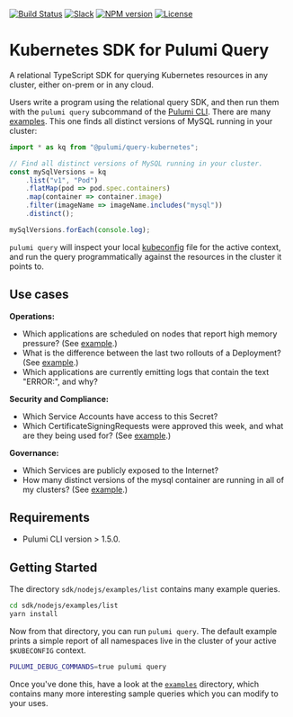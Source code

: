 [![Build Status](https://travis-ci.com/pulumi/pulumi-query-kubernetes.svg?token=eHg7Zp5zdDDJfTjY8ejq&branch=master)](https://travis-ci.com/pulumi/pulumi-query-kubernetes)
[![Slack](http://www.pulumi.com/images/docs/badges/slack.svg)](https://slack.pulumi.com)
[![NPM version](https://badge.fury.io/js/%40pulumi%2Fquery%2Fkubernetes.svg)](https://www.npmjs.com/package/@pulumi/query-kubernetes)
[![License](https://img.shields.io/github/license/pulumi/pulumi-query-kubernetes)](https://github.com/pulumi/pulumi-query-kubernetes/blob/master/LICENSE)

# Kubernetes SDK for Pulumi Query

A relational TypeScript SDK for querying Kubernetes resources in any cluster, either on-prem or in
any cloud.

Users write a program using the relational query SDK, and then run them with the `pulumi query`
subcommand of the [Pulumi CLI](https://www.pulumi.com/docs/reference/cli/). There are many
[examples][example]. This one finds all distinct versions of MySQL running in your cluster:

```typescript
import * as kq from "@pulumi/query-kubernetes";

// Find all distinct versions of MySQL running in your cluster.
const mySqlVersions = kq
    .list("v1", "Pod")
    .flatMap(pod => pod.spec.containers)
    .map(container => container.image)
    .filter(imageName => imageName.includes("mysql"))
    .distinct();

mySqlVersions.forEach(console.log);
```

`pulumi query` will inspect your local [kubeconfig] file for the active context, and run the query
programmatically against the resources in the cluster it points to.

## Use cases

**Operations:**
* Which applications are scheduled on nodes that report high memory pressure? (See
  [example][example].)
* What is the difference between the last two rollouts of a Deployment? (See [example][example].)
* Which applications are currently emitting logs that contain the text "ERROR:",
  and why?

**Security and Compliance:**
* Which Service Accounts have access to this Secret?
* Which CertificateSigningRequests were approved this week, and what are they
  being used for? (See [example][example].)

**Governance:**
* Which Services are publicly exposed to the Internet?
* How many distinct versions of the mysql container are running in all of my clusters? (See
  [example][example].)

## Requirements

* Pulumi CLI version > 1.5.0.

## Getting Started

The directory `sdk/nodejs/examples/list` contains many example queries.

```sh
cd sdk/nodejs/examples/list
yarn install
```

Now from that directory, you can run `pulumi query`. The default example prints
a simple report of all namespaces live in the cluster of your active `$KUBECONFIG` context.

```sh
PULUMI_DEBUG_COMMANDS=true pulumi query
```

Once you've done this, have a look at the [`examples`](https://github.com/pulumi/pulumi-query-kubernetes/tree/master/examples) directory, which contains many more interesting
sample queries which you can modify to your uses.


[kubeconfig]: https://kubernetes.io/docs/concepts/configuration/organize-cluster-access-kubeconfig/
[examples]: https://github.com/pulumi/pulumi-query-kubernetes/tree/master/examples/list
[example]: https://github.com/pulumi/pulumi-query-kubernetes/blob/master/examples/list/index.ts
